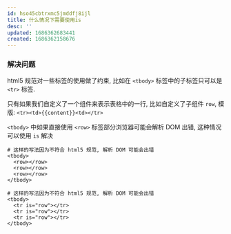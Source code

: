 ```yaml
---
id: hso45cbtrxmc5jmddfj8ijl
title: 什么情况下需要使用is
desc: ''
updated: 1686362683441
created: 1686362158676
---
```


### 解决问题

html5 规范对一些标签的使用做了约束, 比如在 `<tbody>` 标签中的子标签只可以是 `<tr>` 标签.

只有如果我们自定义了一个组件来表示表格中的一行, 比如自定义了子组件 `row`, 模版: `<tr><td>{{content}}<td></tr>`

`<tbody>` 中如果直接使用 `<row>` 标签部分浏览器可能会解析 DOM 出错, 这种情况可以使用 `is` 解决

```
# 这样的写法因为不符合 html5 规范, 解析 DOM 可能会出错
<tbody>
  <row></row>
  <row></row>
  <row></row>
</tbody>
```

```
# 这样的写法因为不符合 html5 规范, 解析 DOM 可能会出错
<tbody>
  <tr is="row"></tr>
  <tr is="row"></tr>
  <tr is="row"></tr>
</tbody>
```
